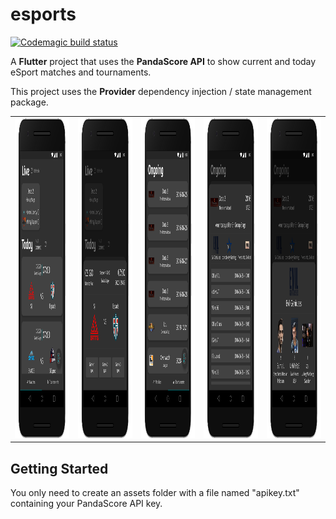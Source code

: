 # esports

[![Codemagic build status](https://api.codemagic.io/apps/5f4e97389c7311000ee8e544/5f4e97389c7311000ee8e543/status_badge.svg)](https://codemagic.io/apps/5f4e97389c7311000ee8e544/5f4e97389c7311000ee8e543/latest_build)

A **Flutter** project that uses the **PandaScore API** to show current and today eSport matches and tournaments.

This project uses the **Provider** dependency injection / state management package.

<table>
    <tr>
        <td><img src="android/fastlane/metadata/android/en-US/images/phoneScreenshots/Nexus%206P-matches.png" width="288" height="512"></td>
        <td><img src="android/fastlane/metadata/android/en-US/images/phoneScreenshots/Nexus%206P-match.png" width="288" height="512"></td>
        <td><img src="android/fastlane/metadata/android/en-US/images/phoneScreenshots/Nexus%206P-tournaments.png" width="288" height="512"></td>
        <td><img src="android/fastlane/metadata/android/en-US/images/phoneScreenshots/Nexus%206P-tournament.png" width="288" height="512"></td>
        <td><img src="android/fastlane/metadata/android/en-US/images/phoneScreenshots/Nexus%206P-roster.png" width="288" height="512"></td>
    </tr>
</table>



## Getting Started

You only need to create an assets folder with a file named "apikey.txt" containing your PandaScore API key.
